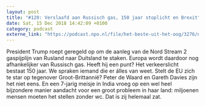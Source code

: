 ```yaml
---
layout: post
title: "#120: Verslaafd aan Russisch gas, 150 jaar stoplicht en Brexit"
date: Sat, 15 Dec 2018 14:42:09 +0100
category: podcast
externe_link: "https://podcast.npo.nl/file/het-beste-uit-het-oog/3276/nporadio1_het-beste-uit-het-oog_20181215_120-verslaafd-aan-russisch-gas-150-jaar-stoplicht-en-brexit.mp3"
---
```


President Trump roept geregeld op om de aanleg van de Nord Stream 2 gaspijplijn van Rusland naar Duitsland te staken. Europa wordt daardoor nog afhankelijker van Russisch gas. Heeft hij een punt? Het verkeerslicht bestaat 150 jaar. We spraken iemand die er álles van weet. Stelt de EU zich te star op tegenover Groot-Brittannië? Peter de Waard en Gareth Davies zijn het niet eens. En een 7-jarig meisje in India vroeg op een wel heel bijzondere manier aandacht voor een groot probleem in haar land: miljoenen mensen moeten het stellen zonder wc. Dat is zij helemaal zat.
